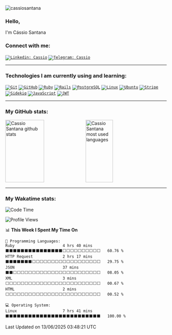  <img src="https://komarev.com/ghpvc/?username=cassiosantana" alt="cassiosantana" />

 ### Hello,

I'm Cássio Santana

### Connect with me:

<code>[![Linkedin: Cassio](https://img.shields.io/badge/LinkedIn-0077B5?style=for-the-badge&logo=linkedin&logoColor=white)](https://www.linkedin.com/in/cassioosantana/)</code>
<code>[![Telegram: Cassio](https://img.shields.io/badge/Telegram-2CA5E0?style=for-the-badge&logo=telegram&logoColor=white)](https://t.me/cassiooroger)</code>

<hr>

### Technologies I am currently using and learning:

<code><a href="https://stackshare.io/git" target="_blank">![Git](https://img.shields.io/badge/Git-E34F26?style=for-the-badge&logo=git&logoColor=white)</a></code>
<code><a href="https://stackshare.io/github" target="_blank">![GitHub](https://img.shields.io/badge/GitHub-100000?style=for-the-badge&logo=github&logoColor=white)</a></code>
<code><a href="https://stackshare.io/ruby" target="_blank">![Ruby](https://img.shields.io/badge/Ruby-CC342D?style=for-the-badge&logo=ruby&logoColor=white)</a></code>
<code><a href="https://stackshare.io/rails" target="_blank">![Rails](https://img.shields.io/badge/Ruby_on_Rails-CC0000?style=for-the-badge&logo=ruby-on-rails&logoColor=white)</a></code>
<code><a href="https://stackshare.io/postgresql" target="_blank">![PostgreSQL](https://img.shields.io/badge/PostgreSQL-316192?style=for-the-badge&logo=postgresql&logoColor=white)</a></code>
<code><a href="https://stackshare.io/linux" target="_blank">![Linux](https://img.shields.io/badge/Linux-E34F26?style=for-the-badge&logo=linux&logoColor=black)</a></code>
<code><a href="https://stackshare.io/linux" target="_blank">![Ubuntu](https://img.shields.io/badge/Ubuntu-E95420.svg?style=for-the-badge&logo=Ubuntu&logoColor=white)</a></code>
<code><a href="https://stackshare.io/stripe" target="_blank">![Stripe](https://img.shields.io/badge/Stripe-626CD9?style=for-the-badge&logo=Stripe&logoColor=white)</a></code>
<code><a href="https://stackshare.io/sidekiq" target="_blank">![Sidekiq](https://img.shields.io/badge/Sidekiq-B1003E.svg?style=for-the-badge&logo=Sidekiq&logoColor=white)</a></code>
<code><a href="https://stackshare.io/sidekiq" target="_blank">![JavaScript](https://img.shields.io/badge/JavaScript-F7DF1E.svg?style=for-the-badge&logo=JavaScript&logoColor=black)</a></code>
<code><a href="https://stackshare.io/sidekiq" target="_blank">![JWT](https://img.shields.io/badge/JSON%20Web%20Tokens-000000.svg?style=for-the-badge&logo=JSON-Web-Tokens&logoColor=white)</a></code>
<hr>

### My GitHub stats:

<div>  
  <img width="49%" height="195px" src="https://github-readme-stats.vercel.app/api?username=cassiosantana&show_icons=true&count_private=true&hide_border=true&title_color=353be8&icon_color=353be8&text_color=c9d1d9&bg_color=0d1117" alt="Cassio Santana github stats" /> 
  <img width="41%" height="195px" src="https://github-readme-stats.vercel.app/api/top-langs/?username=cassiosantana&layout=compact&hide_border=true&title_color=353be8&text_color=c9d1d9&bg_color=0d1117"  alt="Cassio Santana most used languages"/>
</div>
<hr>

### My Wakatime stats:

<!--START_SECTION:waka-->
![Code Time](http://img.shields.io/badge/Code%20Time-1%2C930%20hrs%205%20mins-blue)

![Profile Views](http://img.shields.io/badge/Profile%20Views-2-blue)

📊 **This Week I Spent My Time On** 

```text
💬 Programming Languages: 
Ruby                     4 hrs 40 mins       ⬛⬛⬛⬛⬛⬛⬛⬛⬛⬛⬛⬛⬛⬛⬛⬜⬜⬜⬜⬜⬜⬜⬜⬜⬜   60.76 % 
HTTP Request             2 hrs 17 mins       ⬛⬛⬛⬛⬛⬛⬛⬜⬜⬜⬜⬜⬜⬜⬜⬜⬜⬜⬜⬜⬜⬜⬜⬜⬜   29.75 % 
JSON                     37 mins             ⬛⬛⬜⬜⬜⬜⬜⬜⬜⬜⬜⬜⬜⬜⬜⬜⬜⬜⬜⬜⬜⬜⬜⬜⬜   08.05 % 
XML                      3 mins              ⬜⬜⬜⬜⬜⬜⬜⬜⬜⬜⬜⬜⬜⬜⬜⬜⬜⬜⬜⬜⬜⬜⬜⬜⬜   00.67 % 
HTML                     2 mins              ⬜⬜⬜⬜⬜⬜⬜⬜⬜⬜⬜⬜⬜⬜⬜⬜⬜⬜⬜⬜⬜⬜⬜⬜⬜   00.52 % 

💻 Operating System: 
Linux                    7 hrs 41 mins       ⬛⬛⬛⬛⬛⬛⬛⬛⬛⬛⬛⬛⬛⬛⬛⬛⬛⬛⬛⬛⬛⬛⬛⬛⬛   100.00 % 
```


 Last Updated on 13/06/2025 03:48:21 UTC
<!--END_SECTION:waka-->
